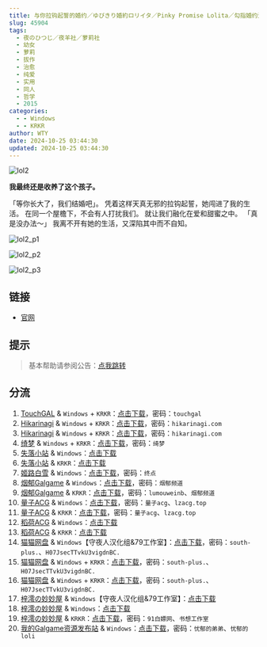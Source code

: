 ```yaml
---
title: 与你拉钩起誓的婚约／ゆびきり婚約ロリイタ／Pinky Promise Lolita／勾指婚约洛丽塔／与你拉起勾勾的誓约
slug: 45904
tags:
  - 夜のひつじ／夜羊社／萝莉社
  - 幼女
  - 萝莉
  - 拔作
  - 治愈
  - 纯爱
  - 实用
  - 同人
  - 哲学
  - 2015
categories:
  - - Windows
  - - KRKR
author: WTY
date: 2024-10-25 03:44:30
updated: 2024-10-25 03:44:30
---
```


![lol2](https://static.saop.cc/vns/img/lol2.webp)

**我最终还是收养了这个孩子。**

「等你长大了，我们结婚吧」。
凭着这样天真无邪的拉钩起誓，她闯进了我的生活。
在同一个屋檐下，不会有人打扰我们。 就让我们融化在爱和甜蜜之中。
「真是没办法～」
我离不开有她的生活，又深陷其中而不自知。

<!-- more -->

![lol2_p1](https://static.saop.cc/vns/img/lol2_p1.webp)

![lol2_p2](https://static.saop.cc/vns/img/lol2_p2.webp)

![lol2_p3](https://static.saop.cc/vns/img/lol2_p3.webp)

## 链接

- [官网](https://yorunohitsuji.xii.jp/products/lol2)

## 提示

> 基本帮助请参阅公告：[点我跳转](/p/announcement/)

## 分流

1. [TouchGAL](https://www.touchgal.io/) & `Windows` + `KRKR`：[点击下载](https://pan.touchgal.net/s/VDDGcd)，密码：`touchgal`
2. [Hikarinagi](https://www.hikarinagi.com/) & `Windows` + `KRKR`：[点击下载](https://pan.himoe.uk/s/mgrCK)，密码：`hikarinagi.com`
3. [Hikarinagi](https://www.hikarinagi.com/) & `Windows` + `KRKR`：[点击下载](https://pan.himoe.uk/s/R6j0uk)，密码：`hikarinagi.com`
4. [绮梦](https://acgs.one/) & `Windows` + `KRKR`：[点击下载](https://game.acgs.one/game/94.html)，密码：`绮梦`
5. [失落小站](https://www.shinnku.com/) & `Windows`：[点击下载](https://www.shinnku.com/api/download/0/win/%E4%B8%8E%E4%BD%A0%E6%8B%89%E9%92%A9%E8%B5%B7%E8%AA%93%E7%9A%84%E5%A9%9A%E7%BA%A6.7z)
6. [失落小站](https://www.shinnku.com/) & `KRKR`：[点击下载](https://www.shinnku.com/api/download/0/krkr/%E4%B8%8E%E4%BD%A0%E6%8B%89%E9%92%A9%E8%B5%B7%E8%AA%93%E7%9A%84%E5%A9%9A%E7%BA%A6.7z)
7. [姬路白雪](https://pan.jlbx.xyz/) & `Windows`：[点击下载](https://pan.jlbx.xyz/?s=%E4%B8%8E%E4%BD%A0%E6%8B%89%E9%92%A9%E8%B5%B7%E8%AA%93%E7%9A%84%E5%A9%9A%E7%BA%A6)，密码：`终点`
8. [烟郁Galgame](https://yanyugal.top/) & `Windows`：[点击下载](https://yanyugal.top/disk1/PC/%E5%A4%9C%E7%BE%8A%E7%A4%BE%E5%90%88%E9%9B%86)，密码：`烟郁频道`
9. [烟郁Galgame](https://yanyugal.top/) & `KRKR`：[点击下载](https://yanyugal.top/disk1/%E5%B0%8F%E5%B0%8F%E7%9A%84%E5%88%86%E4%BA%AB%EF%BC%88PC%EF%BC%86%E5%AE%89%E5%8D%93%EF%BC%89/%E5%AE%89%E5%8D%93/krkr/%E5%A4%9C%E7%BE%8A%E7%A4%BE)，密码：`lumouweinb`、`烟郁频道`
10. [量子ACG](https://lzacg.org/) & `Windows`：[点击下载](https://lzacg.org/6495)，密码：`量子acg`、`lzacg.top`
11. [量子ACG](https://lzacg.org/) & `KRKR`：[点击下载](https://lzacg.org/4667)，密码：`量子acg`、`lzacg.top`
12. [稻荷ACG](https://amoebi.com/) & `Windows`：[点击下载](https://download.zrflie1.pw/PC/%E4%B8%8E%E4%BD%A0%E6%8B%89%E9%92%A9%E8%B5%B7%E8%AA%93%E7%9A%84%E5%A9%9A%E7%BA%A6.7z)
13. [稻荷ACG](https://amoebi.com/) & `KRKR`：[点击下载](https://download.zrflie1.pw/KRKR/%E4%B8%8E%E4%BD%A0%E6%8B%89%E9%92%A9%E8%B5%B7%E8%AA%93%E7%9A%84%E5%A9%9A%E7%BA%A6.7z)
14. [猫猫网盘](https://pan.sakiko.de/) & `Windows`【守夜人汉化组&79工作室】：[点击下载](https://pan.sakiko.de/d/GalGame/SP%E5%90%8E%E7%AB%AF1%5BGalGame%E5%88%86%E5%8C%BA%5D/%E5%8D%97%2BGalGame%E6%B1%89%E5%8C%96%E5%8C%BA%E5%85%A8%E5%8C%BA%E5%A4%87%E4%BB%BD%E5%90%88%E9%9B%86%5B%E9%87%8D%E5%8E%8B%5D-%E7%A6%BB%E6%95%A3/%E7%AC%AC%E4%B8%80%E8%BD%AE-Part2/Main/%5B%E5%A4%9C%E3%81%AE%E3%81%B2%E3%81%A4%E3%81%98%5D%20%E3%82%86%E3%81%B3%E3%81%8D%E3%82%8A%E5%A9%9A%E7%B4%84%E3%83%AD%E3%83%AA%E3%82%A4%E3%82%BF%20%20%E5%8B%BE%E6%8C%87%E5%A9%9A%E7%BA%A6%E6%B4%9B%E4%B8%BD%E5%A1%94%20%E6%B1%89%E5%8C%96%E7%A1%AC%E7%9B%98%E7%89%88%5B%E5%AE%88%E5%A4%9C%E4%BA%BA%E6%B1%89%E5%8C%96%E7%BB%84%2679%E5%B7%A5%E4%BD%9C%E5%AE%A4%5D/%5B%E5%A4%9C%E3%81%AE%E3%81%B2%E3%81%A4%E3%81%98%5D%20%E3%82%86%E3%81%B3%E3%81%8D%E3%82%8A%E5%A9%9A%E7%B4%84%E3%83%AD%E3%83%AA%E3%82%A4%E3%82%BF%20%20%E5%8B%BE%E6%8C%87%E5%A9%9A%E7%BA%A6%E6%B4%9B%E4%B8%BD%E5%A1%94%20%E6%B1%89%E5%8C%96%E7%A1%AC%E7%9B%98%E7%89%88%5B%E5%AE%88%E5%A4%9C%E4%BA%BA%E6%B1%89%E5%8C%96%E7%BB%84%2679%E5%B7%A5%E4%BD%9C%E5%AE%A4%5D.rar?sign=puJkuFDnfPNK7niWOo6THqpr8ObD0K-yoQCIbrWLpNY=:0)，密码：`south-plus.`、`H07JsecTTvkU3vigdnBC.`
15. [猫猫网盘](https://pan.sakiko.de/) & `Windows` + `KRKR`：[点击下载](https://pan.sakiko.de/d/GalGame/SP%E5%90%8E%E7%AB%AF1%5BGalGame%E5%88%86%E5%8C%BA%5D/%E7%BB%88%E7%82%B9%E6%B1%89%E5%8C%96%E9%87%8D%E6%95%B4v2%E7%89%88-%E7%A6%BB%E6%95%A3/%E6%9C%AC%E4%BD%93-Part2/%5B%E5%A4%9C%E3%81%AE%E3%81%B2%E3%81%A4%E3%81%98%5D%20%E3%82%86%E3%81%B3%E3%81%8D%E3%82%8A%E5%A9%9A%E7%B4%84%E3%83%AD%E3%83%AA%E3%82%A4%E3%82%BF%20%E4%B8%8E%E4%BD%A0%E6%8B%89%E9%92%A9%E8%B5%B7%E8%AA%93%E7%9A%84%E5%A9%9A%E7%BA%A6%20%5B%E5%8F%8C%E7%89%88%E6%9C%AC%5D.rar?sign=fe7sHKtNjAm71SVL1UP1h6Y2KYEyHkbo-Yr-x9MILeY=:0)，密码：`south-plus.`、`H07JsecTTvkU3vigdnBC.`
16. [猫猫网盘](https://pan.sakiko.de/) & `Windows` + `KRKR`：[点击下载](https://pan.sakiko.de/d/GalGame/SP%E5%90%8E%E7%AB%AF1%5BGalGame%E5%88%86%E5%8C%BA%5D/%E7%BB%88%E7%82%B9%E6%B1%89%E5%8C%96%E9%87%8D%E6%95%B4v2%E7%89%88-%E7%A6%BB%E6%95%A3/%E6%9C%AC%E4%BD%93-Part3/%5B%E5%A4%9C%E3%81%AE%E3%81%B2%E3%81%A4%E3%81%98%5D%20%E3%82%86%E3%81%B3%E3%81%8D%E3%82%8A%E5%A9%9A%E7%B4%84%E3%83%AD%E3%83%AA%E3%82%A4%E3%82%BF%20%E4%B8%8E%E4%BD%A0%E6%8B%89%E9%92%A9%E8%B5%B7%E8%AA%93%E7%9A%84%E5%A9%9A%E7%BA%A6%20%E5%8B%BE%E6%8C%87%E5%A9%9A%E7%BA%A6%E6%B4%9B%E4%B8%BD%E5%A1%94%20%5B%E5%8F%8C%E7%89%88%E6%9C%AC%5D.rar?sign=nagg1bsYEtSuugJ7palkFZVraj3dzGfdrdvz8lwckK4=:0)，密码：`south-plus.`、`H07JsecTTvkU3vigdnBC.`
17. [梓澪の妙妙屋](https://zi0.cc/) & `Windows`【守夜人汉化组&79工作室】：[点击下载](https://zi0.cc/d/%60%E3%80%90%E5%90%88%E9%9B%86%E7%B3%BB%E5%88%97%E3%80%91/%E5%8D%97%2BGalGame%E6%B1%89%E5%8C%96%E5%8C%BA%E5%85%A8%E5%8C%BA%E8%B5%84%E6%BA%90%E5%A4%87%E4%BB%BD/1/02/%5B%E5%A4%9C%E3%81%AE%E3%81%B2%E3%81%A4%E3%81%98%5D%20%E3%82%86%E3%81%B3%E3%81%8D%E3%82%8A%E5%A9%9A%E7%B4%84%E3%83%AD%E3%83%AA%E3%82%A4%E3%82%BF%20%20%E5%8B%BE%E6%8C%87%E5%A9%9A%E7%BA%A6%E6%B4%9B%E4%B8%BD%E5%A1%94%20%E6%B1%89%E5%8C%96%E7%A1%AC%E7%9B%98%E7%89%88%5B%E5%AE%88%E5%A4%9C%E4%BA%BA%E6%B1%89%E5%8C%96%E7%BB%84%2679%E5%B7%A5%E4%BD%9C%E5%AE%A4%5D.zip?sign=zry3S4XlME7a5NRQckaFgETwErXlrYi_impwf47WlIA=:0)
18. [梓澪の妙妙屋](https://zi0.cc/) & `Windows`：[点击下载](https://zi0.cc/d/%60%E3%80%90%E5%90%88%E9%9B%86%E7%B3%BB%E5%88%97%E3%80%91/%E3%80%90PC%E3%80%91%E5%A4%9C%E7%BE%8A%E7%A4%BE%E5%85%A8%E5%AE%B6%E6%A1%B6/%E5%8B%BE%E6%8C%87%E5%A9%9A%E7%BA%A6/%E5%8B%BE%E6%8C%87%E5%A9%9A%E7%BA%A6.7z?sign=vT-6P_UGBqkcERzwAf3z57w-AQguwV0xDQ6UEkRkkYU=:0)
19. [梓澪の妙妙屋](https://zi0.cc/) & `KRKR`：[点击下载](https://zi0.cc/d/%60%E3%80%90%E5%BD%92%20%E6%A1%A3%E3%80%91/%E3%80%90KRKR%E5%90%88%E9%9B%86%E3%80%91/1/%E4%B8%8E%E4%BD%A0%E6%8B%89%E9%92%A9%E8%B5%B7%E8%AA%93%E7%9A%84%E5%A9%9A%E7%BA%A6.exe?sign=A_ikpm_ByuAcyPOLAozuqs0atLt4y97CPXxhjG7V79w=:0)，密码：`91白嫖网`、`书想工作室`
20. [我的Galgame资源发布站](https://www.ttloli.com/) & `Windows`：[点击下载](https://www.ttloli.com/yunilagouqishidehunyue.html)，密码：`忧郁的弟弟`、`忧郁的loli`
